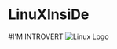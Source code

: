 # LinuXInsiDe
#I'M INTROVERT
![Linux Logo](https://upload.wikimedia.org/wikipedia/commons/a/af/Tux.png)






